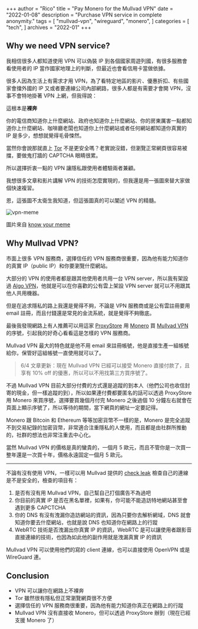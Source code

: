 +++
author = "Rico"
title = "Pay Monero for the Mullvad VPN"
date = "2022-01-08"
description = "Purchase VPN service in complete anonymity."
tags = [
    "mullvad-vpn",
    "wireguard",
    "monero",
]
categories = [
    "tech",
]
archives = "2022-01"
+++

## Why we need VPN service?

我相信很多人都知道使用 VPN 可以偽裝 IP 到各個國家周遊列國，有很多服務會看使用者的 IP 當作國家地理上的判斷，但最近也會看信用卡當做依據。

很多人因為生活上有需求才用 VPN，為了看特定地區的影片、優惠折扣、有些國家會擋外國的 IP 又或者要連線公司內部網路，很多人都是有需要才會開 VPN，沒事不會特地掛著 VPN 上網，但我得說：

這根本是**裸奔**

你的電信商知道你上什麼網站、政府也知道你上什麼網站、你的房東厲害一點都知道你上什麼網站、咖啡廳老闆也知道你上什麼網站或者任何網站都知道你真實的 IP 是多少，想想就覺得毛骨悚然。

當然你會說那就直上 [Tor](https://www.torproject.org/) 不是更安全嗎？老實說沒錯，但瀏覽正常網頁很容易被擋，要做鬼打牆的 CAPTCHA 眼睛很累。

所以選擇折衷一點的 VPN 讓隱私跟使用者體驗兩者兼顧。

我想很多文章和影片講解 VPN 的技術怎麼實現的，但我還是用一張圖來替大家做個快速複習。

恩，這張圖不太衛生我知道，但這張圖真的可以闡述 VPN 的精髓。

![vpn-meme](https://i.kym-cdn.com/photos/images/original/001/524/130/f9d.jpg)

圖片來自 [know your meme](https://knowyourmeme.com/photos/1524130)

## Why Mullvad VPN?

市面上很多 VPN 服務商，選擇信任的 VPN 服務商很重要，因為他有能力知道你的真實 IP（public IP）和你要瀏覽什麼網站。

大部分的 VPN 的使用者都是跟其他使用者共用一台 VPN server，所以我有架設過 [Algo VPN](https://github.com/trailofbits/algo)，他就是可以在你喜歡的公有雲上架設 VPN server 就可以不用跟其他人共用機器。

但是在追求隱私的路上我還是覺得不夠，不論是 VPN 服務商或是公有雲註冊要用 email 註冊，而且付錢還是常見的金流系統，就是覺得不夠徹底。

最後我發現網路上有人推薦可以用這家 [ProxyStore](https://proxysto.re/en/index.html) 用 [Monero](https://www.getmonero.org/) 買 [Mullvad VPN](https://mullvad.net/en/) 的序號，引起我的好奇心看看這是怎樣的 VPN 服務商。

Mullvad VPN 最大的特色就是他不用 email 來註冊帳號，他是直接生產一組帳號給你，保管好這組帳號一直使用就可以了。

> 6/4 文章更新：現在 Mullvad VPN 已經可以接受 Monero 直接付款了，且享有 10% off 的優惠，所以可以不用找第三方買序號了。

不過 Mullvad VPN 目前大部分付費的方式還是追蹤的到本人（他們公司也收信封寄的現金，但一樣追蹤的到），所以如果連付費都要匿名的話可以透過 ProxyStore 用 Monero 來買序號，選擇要買幾個月付完 Monero 之後過個 10 分鐘左右就會在頁面上顯示序號了，所以等待的期間，當下網頁的網址一定要記得。

Monero 跟 Bitcoin 和 Ethereum 等等加密貨幣不一樣的是，Monero 是完全追蹤不到交易紀錄的加密貨幣，非常適合注重隱私的人使用，而且都是由社群所推動的，社群的想法也非常注重去中心化。

當然 Mullvad VPN 的價格是真的蠻貴的，一個月 5 歐元，而且不管你是一次買一整年還是一次買十年，價格永遠固定一個月 5 歐元。

---

不論有沒有使用 VPN，一樣可以用 Mullvad 提供的 [check leak](https://mullvad.net/en/check/) 檢查自己的連線是不是安全的，檢查的項目有：

1. 是否有沒有用 Mullvad VPN，自己幫自己打個廣告不為過吧
2. 你目前的真實 IP 是否在黑名單裡，如果有，你可能不能造訪特地網站甚至會遇到更多 CAPCTCHA
3. 你的 DNS 有沒有洩漏你造訪網站的資訊，因為只要你去解析網域，DNS 就會知道你要去什麼網站，也就是說 DNS 也知道你在網路上的行蹤
4. WebRTC 技術是否洩漏出你真實 IP 的資訊，WebRTC 是可以讓使用者跟影音直接連線的技術，也因為如此他的副作用就是洩漏真實 IP 的資訊

Mullvad VPN 可以使用他們的寫的 client 連線，也可以直接使用 OpenVPN 或是 WireGuard 連。

## Conclusion

* VPN 可以讓你在網路上不裸奔
* Tor 雖然很有隱私但正常瀏覽網頁很不方便
* 選擇信任的 VPN 服務商很重要，因為他有能力知道你真正在網路上的行蹤
* Mullvad VPN 沒有直接收 Monero，但可以透過 ProxyStore 辦到（現在已經支援 Monero 了）